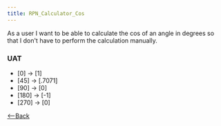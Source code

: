 ```yaml
---
title: RPN_Calculator_Cos
---
```

As a user I want to be able to calculate the cos of an angle in degrees so that I don't have to perform the calculation manually.


### UAT
* [0] <cos> -> [1]
* [45] <cos> -> [.7071]
* [90] <cos> -> [0]
* [180] <cos> -> [-1]
* [270] <cos> -> [0]

[<--Back]({{_site.pagesurl}}/RPN_Calculator)

